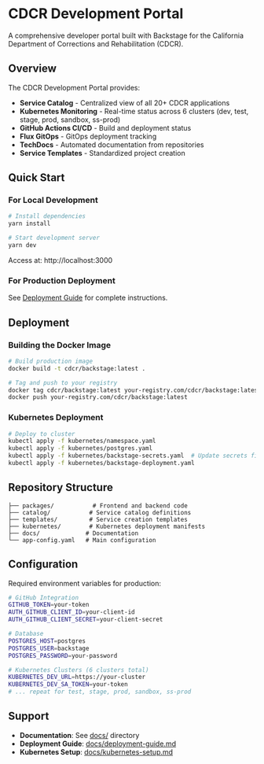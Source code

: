 # CDCR Development Portal

A comprehensive developer portal built with Backstage for the California Department of Corrections and Rehabilitation (CDCR).

## Overview

The CDCR Development Portal provides:
- **Service Catalog** - Centralized view of all 20+ CDCR applications
- **Kubernetes Monitoring** - Real-time status across 6 clusters (dev, test, stage, prod, sandbox, ss-prod)
- **GitHub Actions CI/CD** - Build and deployment status
- **Flux GitOps** - GitOps deployment tracking
- **TechDocs** - Automated documentation from repositories
- **Service Templates** - Standardized project creation

## Quick Start

### For Local Development

```bash
# Install dependencies
yarn install

# Start development server
yarn dev
```

Access at: http://localhost:3000

### For Production Deployment

See [Deployment Guide](docs/deployment-guide.md) for complete instructions.

## Deployment

### Building the Docker Image

```bash
# Build production image
docker build -t cdcr/backstage:latest .

# Tag and push to your registry
docker tag cdcr/backstage:latest your-registry.com/cdcr/backstage:latest
docker push your-registry.com/cdcr/backstage:latest
```

### Kubernetes Deployment

```bash
# Deploy to cluster
kubectl apply -f kubernetes/namespace.yaml
kubectl apply -f kubernetes/postgres.yaml
kubectl apply -f kubernetes/backstage-secrets.yaml  # Update secrets first!
kubectl apply -f kubernetes/backstage-deployment.yaml
```

## Repository Structure

```
├── packages/           # Frontend and backend code
├── catalog/           # Service catalog definitions
├── templates/         # Service creation templates
├── kubernetes/        # Kubernetes deployment manifests
├── docs/             # Documentation
└── app-config.yaml   # Main configuration
```

## Configuration

Required environment variables for production:

```bash
# GitHub Integration
GITHUB_TOKEN=your-token
AUTH_GITHUB_CLIENT_ID=your-client-id
AUTH_GITHUB_CLIENT_SECRET=your-client-secret

# Database
POSTGRES_HOST=postgres
POSTGRES_USER=backstage
POSTGRES_PASSWORD=your-password

# Kubernetes Clusters (6 clusters total)
KUBERNETES_DEV_URL=https://your-cluster
KUBERNETES_DEV_SA_TOKEN=your-token
# ... repeat for test, stage, prod, sandbox, ss-prod
```

## Support

- **Documentation**: See [docs/](docs/) directory
- **Deployment Guide**: [docs/deployment-guide.md](docs/deployment-guide.md)
- **Kubernetes Setup**: [docs/kubernetes-setup.md](docs/kubernetes-setup.md)